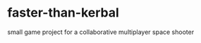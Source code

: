 faster-than-kerbal
==================

small game project for a collaborative multiplayer space shooter
